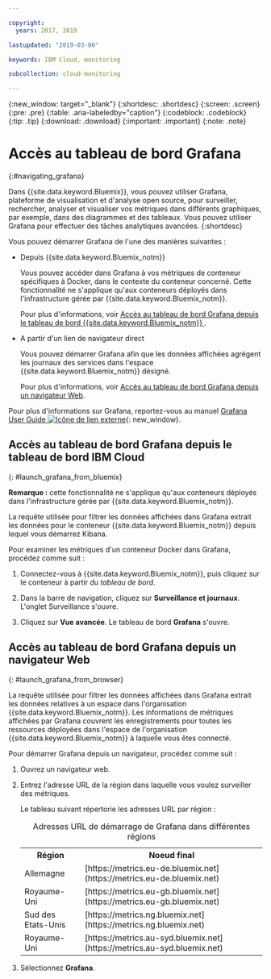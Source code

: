 ```yaml
---

copyright:
  years: 2017, 2019

lastupdated: "2019-03-06"

keywords: IBM Cloud, monitoring

subcollection: cloud-monitoring

---
```


{:new_window: target="_blank"}
{:shortdesc: .shortdesc}
{:screen: .screen}
{:pre: .pre}
{:table: .aria-labeledby="caption"}
{:codeblock: .codeblock}
{:tip: .tip}
{:download: .download}
{:important: .important}
{:note: .note}


# Accès au tableau de bord Grafana
{:#navigating_grafana}

Dans {{site.data.keyword.Bluemix}}, vous pouvez utiliser Grafana, plateforme de visualisation et d'analyse open source, pour surveiller, rechercher, analyser et visualiser vos métriques dans différents graphiques, par exemple, dans des diagrammes et des tableaux. Vous pouvez utiliser Grafana pour effectuer des tâches analytiques avancées.
{:shortdesc}

Vous pouvez démarrer Grafana de l'une des manières suivantes :

* Depuis {{site.data.keyword.Bluemix_notm}}

    Vous pouvez accéder dans Grafana à vos métriques de conteneur spécifiques à Docker, dans le contexte du conteneur concerné. Cette fonctionnalité ne s'applique qu'aux conteneurs déployés dans l'infrastructure gérée par {{site.data.keyword.Bluemix_notm}}. 
    
    Pour plus d'informations, voir [Accès au tableau de bord Grafana depuis le tableau de bord {{site.data.keyword.Bluemix_notm}}
    ](/docs/services/cloud-monitoring/grafana/navigating_grafana.html#launch_grafana_from_bluemix).

* A partir d'un lien de navigateur direct

    Vous pouvez démarrer Grafana afin que les données affichées agrègent les journaux des services dans l'espace {{site.data.keyword.Bluemix_notm}} désigné.
    
    Pour plus d'informations, voir [Accès au tableau de bord Grafana depuis un navigateur Web](/docs/services/cloud-monitoring/grafana/navigating_grafana.html#launch_grafana_from_browser).
    
Pour plus d'informations sur Grafana, reportez-vous au manuel [Grafana User Guide ![Icône de lien externe](../../../icons/launch-glyph.svg "Icône de lien externe")](http://docs.grafana.org/guides/getting_started/){: new_window}.


##  Accès au tableau de bord Grafana depuis le tableau de bord IBM Cloud
{: #launch_grafana_from_bluemix}

**Remarque :** cette fonctionnalité ne s'applique qu'aux conteneurs déployés dans l'infrastructure gérée par {{site.data.keyword.Bluemix_notm}}. 

La requête utilisée pour filtrer les données affichées dans Grafana extrait les données pour le conteneur {{site.data.keyword.Bluemix_notm}} depuis lequel vous démarrez Kibana. 

Pour examiner les métriques d'un conteneur Docker dans Grafana, procédez comme suit :

1. Connectez-vous à {{site.data.keyword.Bluemix_notm}}, puis cliquez sur le conteneur à partir du *tableau de bord*. 
    
2. Dans la barre de navigation, cliquez sur **Surveillance et journaux**. L'onglet Surveillance s'ouvre. 
    
3. Cliquez sur **Vue avancée**. Le tableau de bord **Grafana** s'ouvre.


##  Accès au tableau de bord Grafana depuis un navigateur Web
{: #launch_grafana_from_browser}

La requête utilisée pour filtrer les données affichées dans Grafana extrait les données relatives à un espace dans l'organisation {{site.data.keyword.Bluemix_notm}}. Les informations de métriques affichées par Grafana couvrent les enregistrements pour toutes les ressources déployées dans l'espace de l'organisation {{site.data.keyword.Bluemix_notm}} à laquelle vous êtes connecté.

Pour démarrer Grafana depuis un navigateur, procédez comme suit :

1. Ouvrez un navigateur web. 
2. Entrez l'adresse URL de la région dans laquelle vous voulez surveiller des métriques. 

    Le tableau suivant répertorie les adresses URL par région :
	<table>
      <caption>Adresses URL de démarrage de Grafana dans différentes régions</caption>
      <tr>
        <th>Région</th>
	    <th>Noeud final</th>
      </tr>
      <tr>
        <td>Allemagne</td>
	    <td>[https://metrics.eu-de.bluemix.net](https://metrics.eu-de.bluemix.net)</td>
      </tr>
      <tr>
        <td>Royaume-Uni</td>
	    <td>[https://metrics.eu-gb.bluemix.net](https://metrics.eu-gb.bluemix.net)</td>
      </tr>
      <tr>
        <td>Sud des Etats-Unis</td>
    	<td>[https://metrics.ng.bluemix.net](https://metrics.ng.bluemix.net)</td>
      </tr>
      <tr>
        <td>Royaume-Uni</td>
	    <td>[https://metrics.au-syd.bluemix.net](https://metrics.au-syd.bluemix.net)</td>
      </tr>
      
    </table>
	
2. Sélectionnez **Grafana**.
     

